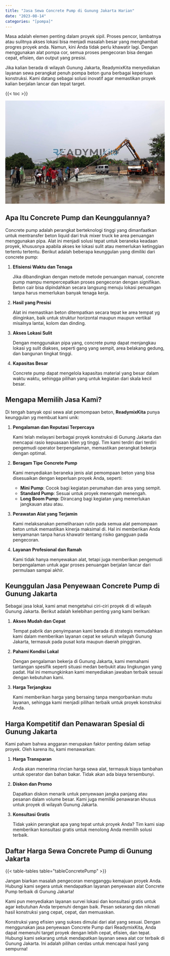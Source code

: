 ```yaml
---
title: "Jasa Sewa Concrete Pump di Gunung Jakarta Harian"
date: "2023-08-14"
categories: "[pompa]"
---
```


Masa adalah elemen penting dalam proyek sipil. Proses pencor,  lambatnya atau sulitnya akses lokasi bisa menjadi masalah besar yang menghambat progres proyek anda. Namun, kini Anda tidak perlu khawatir lagi. Dengan menggunakan alat pompa cor, semua proses pengecoran bisa dengan cepat, efisien, dan output yang presisi.

Jika kalian berada di wilayah Gunung Jakarta, ReadymixKita menyediakan layanan sewa perangkat penuh pompa beton guna berbagai keperluan konstruksi. Kami datang sebagai solusi inovatif agar memastikan proyek kalian berjalan lancar dan tepat target.

{{< toc >}}

![Jasa Sewa Concrete Pump di Gunung Jakarta Harian](/images/pompa/sewa-pompa-07.jpg)

## Apa Itu Concrete Pump dan Keunggulannya?

Concrete pump adalah perangkat berteknologi tinggi yang dimanfaatkan untuk mentransfer beton liquid dari truk mixer truck ke area penuangan menggunakan pipa. Alat ini menjadi solusi tepat untuk beraneka keadaan proyek, khususnya apabila akses ke lokasi sulit atau memerlukan ketinggian tertentu tertentu. Berikut adalah beberapa keunggulan yang dimiliki dari concrete pump:

1. **Efisiensi Waktu dan Tenaga**

   Jika dibandingkan dengan metode metode penuangan manual, concrete pump mampu mempercepatkan proses pengecoran dengan signifikan. Beton cair bisa dipindahkan secara langsung menuju lokasi penuangan tanpa harus memerlukan banyak tenaga kerja.

2. **Hasil yang Presisi**

   Alat ini memastikan beton ditempatkan secara tepat ke area tempat yg diinginkan, baik untuk struktur horizontal maupun maupun vertikal misalnya lantai, kolom dan dinding.

3. **Akses Lokasi Sulit**

   Dengan menggunakan pipa yang, concrete pump dapat menjangkau lokasi yg sulit diakses, seperti gang yang sempit, area belakang gedung, dan bangunan tingkat tinggi.

4. **Kapasitas Besar**

   Concrete pump dapat mengelola kapasitas material yang besar dalam waktu waktu, sehingga pilihan yang untuk kegiatan dari skala kecil besar.

## Mengapa Memilih Jasa Kami?

Di tengah banyak opsi sewa alat pemompaan beton, **ReadymixKita** punya keunggulan yg membuat kami unik:

1. **Pengalaman dan Reputasi Terpercaya**

   Kami telah melayani berbagai proyek konstruksi di Gunung Jakarta dan mencapai rasio kepuasaan klien yg tinggi. Tim kami terdiri dari terdiri pengemudi operator berpengalaman, memastikan perangkat bekerja dengan optimal.

2. **Beragam Tipe Concrete Pump**

   Kami menyediakan beraneka jenis alat pemompaan beton yang bisa disesuaikan dengan keperluan proyek Anda, seperti:
   - **Mini Pump**: Cocok bagi kegiatan perumahan dan area yang sempit.
   - **Standard Pump**: Sesuai untuk proyek menengah menengah.
   - **Long Boom Pump**: Dirancang bagi kegiatan yang memerlukan jangkauan atau atau.

3. **Perawatan Alat yang Terjamin**

   Kami melaksanakan pemeliharaan rutin pada semua alat pemompaan beton untuk memastikan kinerja maksimal di. Hal ini memberikan Anda kenyamanan tanpa harus khawatir tentang risiko gangguan pada pengecoran.

4. **Layanan Profesional dan Ramah**

   Kami tidak hanya menyewakan alat, tetapi juga memberikan pengemudi berpengalaman untuk agar proses penuangan berjalan lancar dari permulaan sampai akhir.

## Keunggulan Jasa Penyewaan Concrete Pump di Gunung Jakarta

Sebagai jasa lokal, kami amat mengetahui ciri-ciri proyek di di wilayah Gunung Jakarta. Berikut adalah kelebihan penting yang kami berikan:

1. **Akses Mudah dan Cepat**

   Tempat pabrik dan penyimpanan kami berada di strategis memudahkan kami dalam memberikan layanan cepat ke seluruh wilayah Gunung Jakarta, termasuk pada pusat kota maupun daerah pinggiran.

2. **Pahami Kondisi Lokal**

   Dengan pengalaman bekerja di Gunung Jakarta, kami memahami tantangan spesifik seperti situasi medan berbukit atau lingkungan yang padat. Hal ini memungkinkan kami menyediakan jawaban terbaik sesuai dengan kebutuhan kami.

3. **Harga Terjangkau**

   Kami memberikan harga yang bersaing tanpa mengorbankan mutu layanan, sehingga kami menjadi pilihan terbaik untuk proyek konstruksi Anda.

## Harga Kompetitif dan Penawaran Spesial di Gunung Jakarta

Kami paham bahwa anggaran merupakan faktor penting dalam setiap proyek. Oleh karena itu, kami menawarkan:

1. **Harga Transparan**

   Anda akan menerima rincian harga sewa alat, termasuk biaya tambahan untuk operator dan bahan bakar. Tidak akan ada biaya tersembunyi.

2. **Diskon dan Promo**

   Dapatkan diskon menarik untuk penyewaan jangka panjang atau pesanan dalam volume besar. Kami juga memiliki penawaran khusus untuk proyek di wilayah Gunung Jakarta.

3. **Konsultasi Gratis**

   Tidak yakin perangkat apa yang tepat untuk proyek Anda? Tim kami siap memberikan konsultasi gratis untuk menolong Anda memilih solusi terbaik.

## Daftar Harga Sewa Concrete Pump di Gunung Jakarta

{{< table-tables table="tableConcretePump" >}}

Jangan biarkan masalah pengecoran mengganggu kemajuan proyek Anda. Hubungi kami segera untuk mendapatkan layanan penyewaan alat Concrete Pump terbaik di Gunung Jakarta!

Kami pun menyediakan layanan survei lokasi dan konsultasi gratis untuk agar kebutuhan Anda terpenuhi dengan baik. Pesan sekarang dan nikmati hasil konstruksi yang cepat, cepat, dan memuaskan.

Konstruksi yang efisien yang sukses dimulai dari alat yang sesuai. Dengan menggunakan jasa penyewaan Concrete Pump dari ReadymixKita, Anda dapat memenuhi target proyek dengan lebih cepat, efisien, dan tepat. Hubungi kami sekarang untuk mendapatkan layanan sewa alat cor terbaik di Gunung Jakarta. Ini adalah pilihan cerdas untuk mencapai hasil yang sempurna!